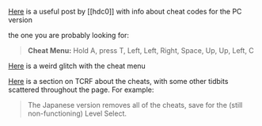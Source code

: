 [Here](https://www.speedrun.com/croc_2/forums/l2qjp) is a useful post by [[hdc0]] with info about cheat codes for the PC version

the one you are probably looking for:
> **Cheat Menu:** Hold A, press T, Left, Left, Right, Space, Up, Up, Left, C

[Here](https://www.youtube.com/watch?v=E0B_O-F742E) is a weird glitch with the cheat menu

[Here](https://tcrf.net/Croc_2_(Windows,_PlayStation)#Cheat_Mode) is a section on TCRF about the cheats, with some other tidbits scattered throughout the page. For example:

> The Japanese version removes all of the cheats, save for the (still non-functioning) Level Select.